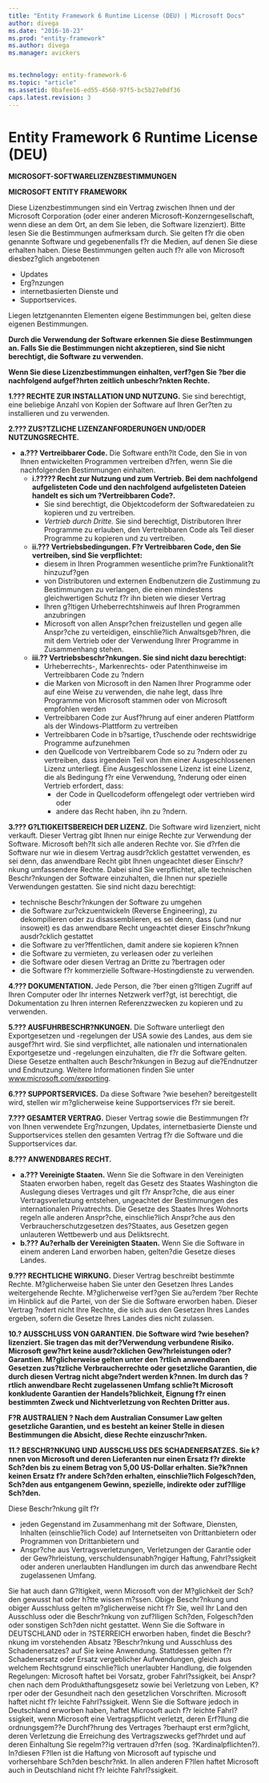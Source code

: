 ```yaml
---
title: "Entity Framework 6 Runtime License (DEU) | Microsoft Docs"
author: divega
ms.date: "2016-10-23"
ms.prod: "entity-framework"
ms.author: divega
ms.manager: avickers
 

ms.technology: entity-framework-6
ms.topic: "article"
ms.assetid: 0bafee16-ed55-4560-97f5-bc5b27e0df36
caps.latest.revision: 3
---
```

# Entity Framework 6 Runtime License (DEU)
**MICROSOFT-SOFTWARELIZENZBESTIMMUNGEN**

**MICROSOFT ENTITY FRAMEWORK**

Diese Lizenzbestimmungen sind ein Vertrag zwischen Ihnen und der Microsoft Corporation (oder einer anderen Microsoft-Konzerngesellschaft, wenn diese an dem Ort, an dem Sie leben, die Software lizenziert). Bitte lesen Sie die Bestimmungen aufmerksam durch. Sie gelten f?r die oben genannte Software und gegebenenfalls f?r die Medien, auf denen Sie diese erhalten haben. Diese Bestimmungen gelten auch f?r alle von Microsoft diesbez?glich angebotenen

-   Updates
-   Erg?nzungen
-   internetbasierten Dienste und
-   Supportservices.

Liegen letztgenannten Elementen eigene Bestimmungen bei, gelten diese eigenen Bestimmungen.

**Durch die Verwendung der Software erkennen Sie diese Bestimmungen an. Falls Sie die Bestimmungen nicht akzeptieren, sind Sie nicht berechtigt, die Software zu verwenden.**

**Wenn Sie diese Lizenzbestimmungen einhalten, verf?gen Sie ?ber die nachfolgend aufgef?hrten zeitlich unbeschr?nkten Rechte.**

**1.??? RECHTE ZUR INSTALLATION UND NUTZUNG.** Sie sind berechtigt, eine beliebige Anzahl von Kopien der Software auf Ihren Ger?ten zu installieren und zu verwenden.

**2.??? ZUS?TZLICHE LIZENZANFORDERUNGEN UND/ODER NUTZUNGSRECHTE.**

-   **a.??? Vertreibbarer Code.** Die Software enth?lt Code, den Sie in von Ihnen entwickelten Programmen vertreiben d?rfen, wenn Sie die nachfolgenden Bestimmungen einhalten.
    -   **i.????? Recht zur Nutzung und zum Vertrieb. Bei dem nachfolgend aufgelisteten Code und den nachfolgend aufgelisteten Dateien handelt es sich um ?Vertreibbaren Code?.**
        -   Sie sind berechtigt, die Objektcodeform der Softwaredateien zu kopieren und zu vertreiben.
        -   *Vertrieb durch Dritte.* Sie sind berechtigt, Distributoren Ihrer Programme zu erlauben, den Vertreibbaren Code als Teil dieser Programme zu kopieren und zu vertreiben.
    -   **ii.??? Vertriebsbedingungen. F?r Vertreibbaren Code, den Sie vertreiben, sind Sie verpflichtet:**
        -   diesem in Ihren Programmen wesentliche prim?re Funktionalit?t hinzuzuf?gen
        -   von Distributoren und externen Endbenutzern die Zustimmung zu Bestimmungen zu verlangen, die einen mindestens gleichwertigen Schutz f?r ihn bieten wie dieser Vertrag
        -   Ihren g?ltigen Urheberrechtshinweis auf Ihren Programmen anzubringen
        -   Microsoft von allen Anspr?chen freizustellen und gegen alle Anspr?che zu verteidigen, einschlie?lich Anwaltsgeb?hren, die mit dem Vertrieb oder der Verwendung Ihrer Programme in Zusammenhang stehen.
    -   **iii.?? Vertriebsbeschr?nkungen. Sie sind nicht dazu berechtigt:**
        -   Urheberrechts-, Markenrechts- oder Patenthinweise im Vertreibbaren Code zu ?ndern
        -   die Marken von Microsoft in den Namen Ihrer Programme oder auf eine Weise zu verwenden, die nahe legt, dass Ihre Programme von Microsoft stammen oder von Microsoft empfohlen werden
        -   Vertreibbaren Code zur Ausf?hrung auf einer anderen Plattform als der Windows-Plattform zu vertreiben
        -   Vertreibbaren Code in b?sartige, t?uschende oder rechtswidrige Programme aufzunehmen
        -   den Quellcode von Vertreibbarem Code so zu ?ndern oder zu vertreiben, dass irgendein Teil von ihm einer Ausgeschlossenen Lizenz unterliegt. Eine Ausgeschlossene Lizenz ist eine Lizenz, die als Bedingung f?r eine Verwendung, ?nderung oder einen Vertrieb erfordert, dass:
            -   der Code in Quellcodeform offengelegt oder vertrieben wird oder
            -   andere das Recht haben, ihn zu ?ndern.

**3.??? G?LTIGKEITSBEREICH DER LIZENZ.** Die Software wird lizenziert, nicht verkauft. Dieser Vertrag gibt Ihnen nur einige Rechte zur Verwendung der Software. Microsoft beh?lt sich alle anderen Rechte vor. Sie d?rfen die Software nur wie in diesem Vertrag ausdr?cklich gestattet verwenden, es sei denn, das anwendbare Recht gibt Ihnen ungeachtet dieser Einschr?nkung umfassendere Rechte. Dabei sind Sie verpflichtet, alle technischen Beschr?nkungen der Software einzuhalten, die Ihnen nur spezielle Verwendungen gestatten. Sie sind nicht dazu berechtigt:

-   technische Beschr?nkungen der Software zu umgehen
-   die Software zur?ckzuentwickeln (Reverse Engineering), zu dekompilieren oder zu disassemblieren, es sei denn, dass (und nur insoweit) es das anwendbare Recht ungeachtet dieser Einschr?nkung ausdr?cklich gestattet
-   die Software zu ver?ffentlichen, damit andere sie kopieren k?nnen
-   die Software zu vermieten, zu verleasen oder zu verleihen
-   die Software oder diesen Vertrag an Dritte zu ?bertragen oder
-   die Software f?r kommerzielle Software-Hostingdienste zu verwenden.

**4.??? DOKUMENTATION.** Jede Person, die ?ber einen g?ltigen Zugriff auf Ihren Computer oder Ihr internes Netzwerk verf?gt, ist berechtigt, die Dokumentation zu Ihren internen Referenzzwecken zu kopieren und zu verwenden.

**5.??? AUSFUHRBESCHR?NKUNGEN.** Die Software unterliegt den Exportgesetzen und -regelungen der USA sowie des Landes, aus dem sie ausgef?hrt wird. Sie sind verpflichtet, alle nationalen und internationalen Exportgesetze und -regelungen einzuhalten, die f?r die Software gelten. Diese Gesetze enthalten auch Beschr?nkungen in Bezug auf die?Endnutzer und Endnutzung. Weitere Informationen finden Sie unter www.microsoft.com/exporting.

**6.??? SUPPORTSERVICES.** Da diese Software ?wie besehen? bereitgestellt wird, stellen wir m?glicherweise keine Supportservices f?r sie bereit.

**7.??? GESAMTER VERTRAG.** Dieser Vertrag sowie die Bestimmungen f?r von Ihnen verwendete Erg?nzungen, Updates, internetbasierte Dienste und Supportservices stellen den gesamten Vertrag f?r die Software und die Supportservices dar.

**8.??? ANWENDBARES RECHT.**

-   **a.??? Vereinigte Staaten.** Wenn Sie die Software in den Vereinigten Staaten erworben haben, regelt das Gesetz des Staates Washington die Auslegung dieses Vertrages und gilt f?r Anspr?che, die aus einer Vertragsverletzung entstehen, ungeachtet der Bestimmungen des internationalen Privatrechts. Die Gesetze des Staates Ihres Wohnorts regeln alle anderen Anspr?che, einschlie?lich Anspr?che aus den Verbraucherschutzgesetzen des?Staates, aus Gesetzen gegen unlauteren Wettbewerb und aus Deliktsrecht.
-   **b.??? Au?erhalb der Vereinigten Staaten.** Wenn Sie die Software in einem anderen Land erworben haben, gelten?die Gesetze dieses Landes.

**9.??? RECHTLICHE WIRKUNG.** Dieser Vertrag beschreibt bestimmte Rechte. M?glicherweise haben Sie unter den Gesetzen Ihres Landes weitergehende Rechte. M?glicherweise verf?gen Sie au?erdem ?ber Rechte im Hinblick auf die Partei, von der Sie die Software erworben haben. Dieser Vertrag ?ndert nicht Ihre Rechte, die sich aus den Gesetzen Ihres Landes ergeben, sofern die Gesetze Ihres Landes dies nicht zulassen.

**10.? AUSSCHLUSS VON GARANTIEN. Die Software wird ?wie besehen? lizenziert. Sie tragen das mit der?Verwendung verbundene Risiko. Microsoft gew?hrt keine ausdr?cklichen Gew?hrleistungen oder?Garantien. M?glicherweise gelten unter den ?rtlich anwendbaren Gesetzen zus?tzliche Verbraucherrechte oder gesetzliche Garantien, die durch diesen Vertrag nicht abge?ndert werden k?nnen. Im durch das ?rtlich anwendbare Recht zugelassenen Umfang schlie?t Microsoft konkludente Garantien der Handels?blichkeit, Eignung f?r einen bestimmten Zweck und Nichtverletzung von Rechten Dritter aus.**

**F?R AUSTRALIEN ? Nach dem Australian Consumer Law gelten gesetzliche Garantien, und es besteht an keiner Stelle in diesen Bestimmungen die Absicht, diese Rechte einzuschr?nken.**

**11.? BESCHR?NKUNG UND AUSSCHLUSS DES SCHADENERSATZES. Sie k?nnen von Microsoft und deren Lieferanten nur einen Ersatz f?r direkte Sch?den bis zu einem Betrag von 5,00 US-Dollar erhalten. Sie?k?nnen keinen Ersatz f?r andere Sch?den erhalten, einschlie?lich Folgesch?den, Sch?den aus entgangenem Gewinn, spezielle, indirekte oder zuf?llige Sch?den.**

Diese Beschr?nkung gilt f?r

-   jeden Gegenstand im Zusammenhang mit der Software, Diensten, Inhalten (einschlie?lich Code) auf Internetseiten von Drittanbietern oder Programmen von Drittanbietern und
-   Anspr?che aus Vertragsverletzungen, Verletzungen der Garantie oder der Gew?hrleistung, verschuldensunabh?ngiger Haftung, Fahrl?ssigkeit oder anderen unerlaubten Handlungen im durch das anwendbare Recht zugelassenen Umfang.

Sie hat auch dann G?ltigkeit, wenn Microsoft von der M?glichkeit der Sch?den gewusst hat oder h?tte wissen m?ssen. Obige Beschr?nkung und obiger Ausschluss gelten m?glicherweise nicht f?r Sie, weil Ihr Land den Ausschluss oder die Beschr?nkung von zuf?lligen Sch?den, Folgesch?den oder sonstigen Sch?den nicht gestattet. Wenn Sie die Software in DEUTSCHLAND oder in ?STERREICH erworben haben, findet die Beschr?nkung im vorstehenden Absatz ?Beschr?nkung und Ausschluss des Schadenersatzes? auf Sie keine Anwendung. Stattdessen gelten f?r Schadenersatz oder Ersatz vergeblicher Aufwendungen, gleich aus welchem Rechtsgrund einschlie?lich unerlaubter Handlung, die folgenden Regelungen: Microsoft haftet bei Vorsatz, grober Fahrl?ssigkeit, bei Anspr?chen nach dem Produkthaftungsgesetz sowie bei Verletzung von Leben, K?rper oder der Gesundheit nach den gesetzlichen Vorschriften. Microsoft haftet nicht f?r leichte Fahrl?ssigkeit. Wenn Sie die Software jedoch in Deutschland erworben haben, haftet Microsoft auch f?r leichte Fahrl?ssigkeit, wenn Microsoft eine Vertragspflicht verletzt, deren Erf?llung die ordnungsgem??e Durchf?hrung des Vertrages ?berhaupt erst erm?glicht, deren Verletzung die Erreichung des Vertragszwecks gef?hrdet und auf deren Einhaltung Sie regelm??ig vertrauen d?rfen (sog. ?Kardinalpflichten?). In?diesen F?llen ist die Haftung von Microsoft auf typische und vorhersehbare Sch?den beschr?nkt. In allen anderen F?llen haftet Microsoft auch in Deutschland nicht f?r leichte Fahrl?ssigkeit.
